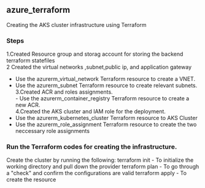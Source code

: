 ## azure_terraform
Creating the AKS cluster infrastructure using Terraform
### Steps
1.Created Resource group and storag account for storing the backend terraform statefiles <br />
2 Created the virtual networks ,subnet,public ip, and application gateway <br />
   - Use the azurerm_virtual_network Terraform resource to create a VNET.
   - Use the azurerm_subnet Terraform resource to create relevant subnets. <br />
3.Created ACR and roles assignments. <br />
    - Use the azurerm_container_registry Terraform resource to create a new ACR. <br />
4.Created the AKS cluster and IAM role for the deployment. <br />
  - Use the azurerm_kubernetes_cluster Terraform resource to AKS Cluster
  - Use the azurerm_role_assignment Terraform resource to create the two neccessary role assignments<br />
### Run the Terraform codes for creating the infrastructure.
Create the cluster by running the following:
terraform init - To initialize the working directory and pull down the provider
terraform plan - To go through a "check" and confirm the configurations are valid
terraform apply - To create the resource



